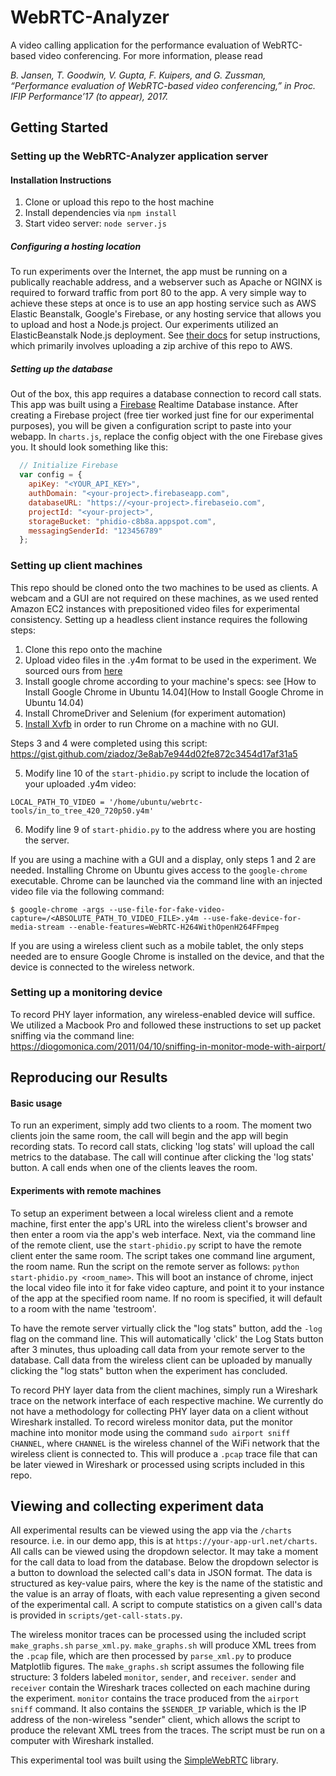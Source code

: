 WebRTC-Analyzer
===============
A video calling application for the performance evaluation of WebRTC-based video conferencing. For more information, please read

_B. Jansen, T. Goodwin, V. Gupta, F. Kuipers, and G. Zussman, “Performance evaluation of WebRTC-based video conferencing,” in Proc. IFIP Performance’17 (to appear), 2017._

## Getting Started

### Setting up the WebRTC-Analyzer application server
#### Installation Instructions
1. Clone or upload this repo to the host machine
2. Install dependencies via `npm install`
3. Start video server: `node server.js`

##### Configuring a hosting location
To run experiments over the Internet, the app must be running on a publically reachable address, and a webserver such as Apache or NGINX is required to forward traffic from port 80 to the app. A very simple way to achieve these steps at once is to use an app hosting service such as AWS Elastic Beanstalk, Google's Firebase, or any hosting service that allows you to upload and host a Node.js project.
Our experiments utilized an ElasticBeanstalk Node.js deployment. See [their docs](http://docs.aws.amazon.com/elasticbeanstalk/latest/dg/create_deploy_nodejs.html) for setup instructions, which primarily involves uploading a zip archive of this repo to AWS.

##### Setting up the database
Out of the box, this app requires a database connection to record call stats. This app was built using a [Firebase](https://firebase.google.com/products/database/) Realtime Database instance.
After creating a Firebase project (free tier worked just fine for our experimental purposes), you will be given a configuration script to paste into your webapp.
In `charts.js`, replace the config object with the one Firebase gives you. It should look something like this:

```js
  // Initialize Firebase
  var config = {
    apiKey: "<YOUR_API_KEY>",
    authDomain: "<your-project>.firebaseapp.com",
    databaseURL: "https://<your-project>.firebaseio.com",
    projectId: "<your-project>",
    storageBucket: "phidio-c8b8a.appspot.com",
    messagingSenderId: "123456789"
  };
```

### Setting up client machines
This repo should be cloned onto the two machines to be used as clients. A webcam and a GUI are not required on these machines, as we used rented Amazon EC2 instances with prepositioned video files for experimental consistency. Setting up a headless client instance requires the following steps:
1. Clone this repo onto the machine
2. Upload video files in the .y4m format to be used in the experiment. We sourced ours from [here](https://media.xiph.org/video/derf/) 
3. Install google chrome according to your machine's specs: see [How to Install Google Chrome in Ubuntu 14.04](How to Install Google Chrome in Ubuntu 14.04)
4. Install ChromeDriver and Selenium (for experiment automation)
5. [Install Xvfb](http://elementalselenium.com/tips/38-headless) in order to run Chrome on a machine with no GUI.

Steps 3 and 4 were completed using this script: https://gist.github.com/ziadoz/3e8ab7e944d02fe872c3454d17af31a5

5. Modify line 10 of the `start-phidio.py` script to include the location of your uploaded .y4m video:
```
LOCAL_PATH_TO_VIDEO = '/home/ubuntu/webrtc-tools/in_to_tree_420_720p50.y4m'
```
6. Modify line 9 of `start-phidio.py` to the address where you are hosting the server.

If you are using a machine with a GUI and a display, only steps 1 and 2 are needed. Installing Chrome on Ubuntu gives access to the `google-chrome` executable. Chrome can be launched via the command line with an injected video file via the following command:
```
$ google-chrome -args --use-file-for-fake-video-capture=/<ABSOLUTE_PATH_TO_VIDEO_FILE>.y4m --use-fake-device-for-media-stream --enable-features=WebRTC-H264WithOpenH264FFmpeg
```

If you are using a wireless client such as a mobile tablet, the only steps needed are to ensure Google Chrome is installed on the device, and that the device is connected to the wireless network.

### Setting up a monitoring device
To record PHY layer information, any wireless-enabled device will suffice. We utilized a Macbook Pro and followed these instructions to set up packet sniffing via the command line: https://diogomonica.com/2011/04/10/sniffing-in-monitor-mode-with-airport/

## Reproducing our Results
#### Basic usage
To run an experiment, simply add two clients to a room. The moment two clients join the same room, the call will begin and the app will begin recording stats. To record call stats, clicking 'log stats' will upload the call metrics to the database. The call will continue after clicking the 'log stats' button. A call ends when one of the clients leaves the room.

#### Experiments with remote machines
To setup an experiment between a local wireless client and a remote machine, first enter the app's URL into the wireless client's browser and then enter a room via the app's web interface. Next, via the command line of the remote client, use the `start-phidio.py` script to have the remote client enter the same room.
The script takes one command line argument, the room name. Run the script on the remote server as follows: `python start-phidio.py <room_name>`.
This will boot an instance of chrome, inject the local video file into it for fake video capture, and point it to your instance of the app at the specified room name. If no room is specified, it will default to a room with the name 'testroom'.

To have the remote server virtually click the "log stats" button, add the `-log` flag on the command line. This will automatically 'click' the Log Stats button after 3 minutes, thus uploading call data from your remote server to the database. Call data from the wireless client can be uploaded by manually clicking the "log stats" button when the experiment has concluded.

To record PHY layer data from the client machines, simply run a Wireshark trace on the network interface of each respective machine. We currently do not have a methodology for collecting PHY layer data on a client without Wireshark installed.
To record wireless monitor data, put the monitor machine into monitor mode using the command `sudo airport sniff CHANNEL`, where `CHANNEL` is the wireless channel of the WiFi network that the wireless client is connected to. This will produce a `.pcap` trace file that can be later viewed in Wireshark or processed using scripts included in this repo.

## Viewing and collecting experiment data
All experimental results can be viewed using the app via the `/charts` resource. i.e. in our demo app, this is at `https://your-app-url.net/charts`. All calls can be viewed using the dropdown selector. It may take a moment for the call data to load from the database. Below the dropdown selector is a button to download the selected call's data in JSON format. The data is structured as key-value pairs, where the key is the name of the statistic and the value is an array of floats, with each value representing a given second of the experimental call. A script to compute statistics on a given call's data is provided in `scripts/get-call-stats.py`.

The wireless monitor traces can be processed using the included script `make_graphs.sh` `parse_xml.py`. `make_graphs.sh` will produce XML trees from the `.pcap` file, which are then processed by `parse_xml.py` to produce Matplotlib figures. The `make_graphs.sh` script assumes the following file structure: 3 folders labeled `monitor`, `sender`, and `receiver`. `sender` and `receiver` contain the Wireshark traces collected on each machine during the experiment. `monitor` contains the trace produced from the `airport sniff` command. It also contains the `$SENDER_IP` variable, which is the IP address of the non-wireless "sender" client, which allows the script to produce the relevant XML trees from the traces. The script must be run on a computer with Wireshark installed.


This experimental tool was built using the [SimpleWebRTC](https://github.com/andyet/SimpleWebRTC) library.

